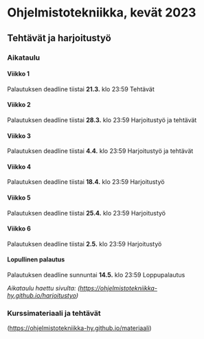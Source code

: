 # Ohjelmistotekniikka, kevät 2023

## Tehtävät ja harjoitustyö

### Aikataulu
#### Viikko 1
Palautuksen deadline tiistai __21.3.__ klo 23:59
Tehtävät

#### Viikko 2
Palautuksen deadline tiistai __28.3.__ klo 23:59
Harjoitustyö ja tehtävät

#### Viikko 3
Palautuksen deadline tiistai __4.4.__ klo 23:59
Harjoitustyö ja tehtävät

#### Viikko 4
Palautuksen deadline tiistai __18.4.__ klo 23:59
Harjoitustyö

#### Viikko 5
Palautuksen deadline tiistai __25.4.__ klo 23:59
Harjoitustyö

#### Viikko 6
Palautuksen deadline tiistai __2.5.__ klo 23:59
Harjoitustyö

#### Lopullinen palautus
Palautuksen deadline sunnuntai __14.5.__ klo 23:59
Loppupalautus

_Aikataulu haettu sivulta: (https://ohjelmistotekniikka-hy.github.io/harjoitustyo)_

### Kurssimateriaali ja tehtävät
(https://ohjelmistotekniikka-hy.github.io/materiaali)